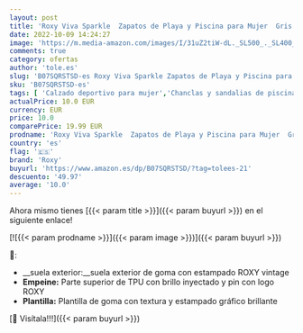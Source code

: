 ```yaml
---
layout: post
title: 'Roxy Viva Sparkle  Zapatos de Playa y Piscina para Mujer  Gris  Grey Gry   38 EU'
date: 2022-10-09 14:24:27
image: 'https://m.media-amazon.com/images/I/31uZ2tiW-dL._SL500_._SL400_.jpg'
comments: true
category: ofertas
author: 'tole.es'
slug: 'B07SQRSTSD-es Roxy Viva Sparkle Zapatos de Playa y Piscina para Mujer...'
sku: 'B07SQRSTSD-es'
tags: [ 'Calzado deportivo para mujer','Chanclas y sandalias de piscina para mujer','Zapatillas y calzado deportivo para mujer','Zapatos','Zapatos para mujer','Zapatos y complementos','roxy','zapatos','🇪🇸', ]
actualPrice: 10.0 EUR
currency: EUR
price: 10.0
comparePrice: 19.99 EUR
prodname: 'Roxy Viva Sparkle  Zapatos de Playa y Piscina para Mujer  Gris  Grey Gry   38 EU'
country: 'es'
flag: '🇪🇸'
brand: 'Roxy'
buyurl: 'https://www.amazon.es/dp/B07SQRSTSD/?tag=tolees-21'
descuento: '49.97'
average: '10.0'
---
```


Ahora mismo tienes [{{< param title >}}]({{< param buyurl >}}) en el siguiente enlace!

[![{{< param prodname >}}]({{< param image >}})]({{< param buyurl >}})

🔎:

- __suela exterior:__suela exterior de goma con estampado ROXY vintage
- __Empeine:__ Parte superior de TPU con brillo inyectado y pin con logo ROXY
- __Plantilla:__ Plantilla de goma con textura y estampado gráfico brillante

[🛒 Visítala!!!]({{< param buyurl >}})
